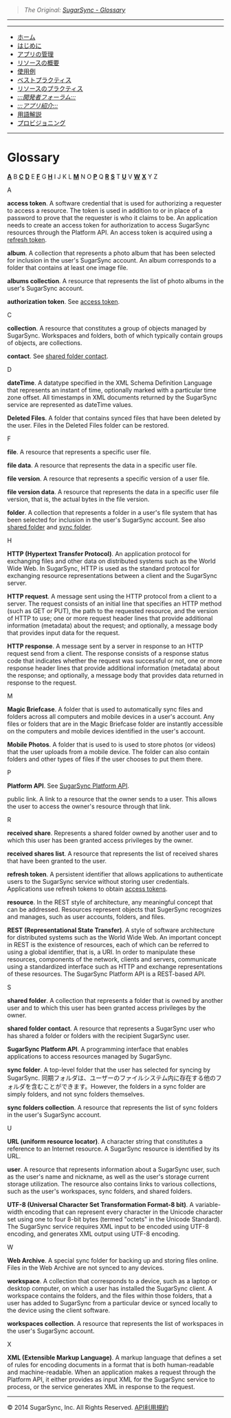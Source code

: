 > *The Original: [SugarSync - Glossary](https://www.sugarsync.com/dev/glossary.html)*

---

---

* [ホーム](/target/dev/home.md)
* [はじめに](/target/dev/getting-started.md)
* [アプリの管理](/target/dev/managing-apps.md)
* [リソースの概要](/target/dev/resources.md)
* [使用例](/target/dev/using-api.md)
* [ベストプラクティス](/target/dev/best-practices.md)
* [リソースのプラクティス](/target/dev/api/resource-ref.md)
* [*:::開発者フォーラム:::*](http://groups.google.com/a/developers.sugarsync.com/group/platform-api/subscribe)
* [*:::アプリ紹介:::*](https://www.sugarsync.com/partners/)
* [用語解説](/target/dev/glossary.md)
* [プロビジョニング](/target/dev/dev-provisioning.md)

---

# Glossary

**[A](#aterms)**
B
**[C](#cterms)**
**[D](#dterms)**
E
**[F](#fterms)**
G
**[H](#hterms)**
I
J
K
L
**[M](#mterms)**
N
O
**[P](#pterms)**
Q
**[R](#rterms)**
**[S](#sterms)**
T
**[U](#uterms)**
V
**[W](#wterms)**
**[X](#xterms)**
Y
Z

<a name="aterms"></a>
A

<a name="acctoken"></a>
**access token**. A software credential that is used for authorizing a requester to access a resource. The token is used in addition to or in place of a password to prove that the requester is who it claims to be. An application needs to create an access token for authorization to access SugarSync resources through the Platform API. An access token is acquired using a [refresh token](#rtoken).

**album**. A collection that represents a photo album that has been selected for inclusion in the user's SugarSync account. An album corresponds to a folder that contains at least one image file.

**albums collection**. A resource that represents the list of photo albums in the user's SugarSync account.

**authorization token**. See [access token](#acctoken).

<a name="cterms"></a>
C

**collection**. A resource that constitutes a group of objects managed by SugarSync. Workspaces and folders, both of which typically contain groups of objects, are collections.

**contact**. See [shared folder contact](#sfcontact).

<a name="dterms"></a>
D

**dateTime**. A datatype specified in the XML Schema Definition Language that represents an instant of time, optionally marked with a particular time zone offset. All timestamps in XML documents returned by the SugarSync service are represented as dateTime values.

**Deleted Files**. A folder that contains synced files that have been deleted by the user. Files in the Deleted Files folder can be restored.

<a name="fterms"></a>
F

**file**. A resource that represents a specific user file.

**file data**. A resource that represents the data in a specific user file.

**file version**. A resource that represents a specific version of a user file.

**file version data**. A resource that represents the data in a specific user file version, that is, the actual bytes in the file version.

**folder**. A collection that represents a folder in a user's file system that has been selected for inclusion in the user's SugarSync account. See also [shared folder](#sharef) and [sync folder](#syncf).

<a name="hterms"></a>
H

**HTTP (Hypertext Transfer Protocol)**. An application protocol for exchanging files and other data on distributed systems such as the World Wide Web. In SugarSync, HTTP is used as the standard protocol for exchanging resource representations between a client and the SugarSync server.

**HTTP request**. A message sent using the HTTP protocol from a client to a server. The request consists of an initial line that specifies an HTTP method (such as GET or PUT), the path to the requested resource, and the version of HTTP to use; one or more request header lines that provide additional information (metadata) about the request; and optionally, a message body that provides input data for the request.

**HTTP response**. A message sent by a server in response to an HTTP request send from a client. The response consists of a response status code that indicates whether the request was successful or not, one or more response header lines that provide additional information (metadata) about the response; and optionally, a message body that provides data returned in response to the request.

<a name="mterms"></a>
M

**Magic Briefcase**. A folder that is used to automatically sync files and folders across all computers and mobile devices in a user's account. Any files or folders that are in the Magic Briefcase folder are instantly accessible on the computers and mobile devices identified in the user's account.

**Mobile Photos**. A folder that is used to is used to store photos (or videos) that the user uploads from a mobile device. The folder can also contain folders and other types of files if the user chooses to put them there.

<a name="pterms"></a>
P

**Platform API**. See [SugarSync Platform API](#splatapi).

public link. A link to a resource that the owner sends to a user. This allows the user to access the owner's resource through that link.

<a name="rterms"></a>
R

**received share**. Represents a shared folder owned by another user and to which this user has been granted access privileges by the owner.

**received shares list**. A resource that represents the list of received shares that have been granted to the user.

<a name="rtoken"></a>
**refresh token**. A persistent identifier that allows applications to authenticate users to the SugarSync service without storing user credentials. Applications use refresh tokens to obtain [access tokens](#acctoken).

**resource**. In the REST style of architecture, any meaningful concept that can be addressed. Resources represent objects that SugerSync recognizes and manages, such as user accounts, folders, and files.

**REST (Representational State Transfer)**. A style of software architecture for distributed systems such as the World Wide Web. An important concept in REST is the existence of resources, each of which can be referred to using a global identifier, that is, a URI. In order to manipulate these resources, components of the network, clients and servers, communicate using a standardized interface such as HTTP and exchange representations of these resources. The SugarSync Platform API is a REST-based API.

<a name="sterms"></a>
S

<a name="sharef"></a>
**shared folder**. A collection that represents a folder that is owned by another user and to which this user has been granted access privileges by the owner.

<a name="sfcontact"></a>
**shared folder contact**. A resource that represents a SugarSync user who has shared a folder or folders with the recipient SugarSync user.

<a name="splatapi"></a>
**SugarSync Platform API**. A programming interface that enables applications to access resources managed by SugarSync.

<a name="syncf"></a>
**sync folder**. A top-level folder that the user has selected for syncing by SugarSync. 同期フォルダは、ユーザーのファイルシステム内に存在する他のフォルダを含むことができます。However, the folders in a sync folder are simply folders, and not sync folders themselves.

**sync folders collection**. A resource that represents the list of sync folders in the user's SugarSync account.

<a name="uterms"></a>
U

**URL (uniform resource locator)**. A character string that constitutes a reference to an Internet resource. A SugarSync resource is identified by its URL.

**user**. A resource that represents information about a SugarSync user, such as the user's name and nickname, as well as the user's storage current storage utilization. The resource also contains links to various collections, such as the user's workspaces, sync folders, and shared folders.

**UTF-8 (Universal Character Set Transformation Format-8 bit)**. A variable-width encoding that can represent every character in the Unicode character set using one to four 8-bit bytes (termed "octets" in the Unicode Standard). The SugarSync service requires XML input to be encoded using UTF-8 encoding, and generates XML output using UTF-8 encoding.

<a name="wterms"></a>
W

**Web Archive**. A special sync folder for backing up and storing files online. Files in the Web Archive are not synced to any devices.

**workspace**. A collection that corresponds to a device, such as a laptop or desktop computer, on which a user has installed the SugarSync client. A workspace contains the folders, and the files within those folders, that a user has added to SugarSync from a particular device or synced locally to the device using the client software.

**workspaces collection**. A resource that represents the list of workspaces in the user's SugarSync account.

<a name="xterms"></a>
X

**XML (Extensible Markup Language)**. A markup language that defines a set of rules for encoding documents in a format that is both human-readable and machine-readable. When an application makes a request through the Platform API, it either provides as input XML for the SugarSync service to process, or the service generates XML in response to the request.

---

© 2014 SugarSync, Inc. All Rights Reserved.  [API利用規約](/source/dev/terms.md)
